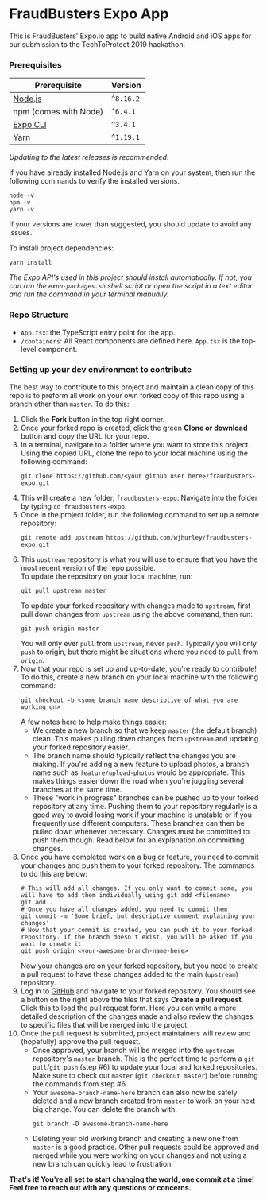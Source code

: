 # FraudBusters Expo App

This is FraudBusters' Expo.io app to build native Android and iOS apps for our submission to the TechToProtect 2019 hackathon.

### Prerequisites
| Prerequisite | Version |
|---|---|
| [Node.js](http://nodejs.org) | `^8.16.2` |
| npm (comes with Node) | `^6.4.1` |
| [Expo CLI](https://docs.expo.io/versions/v35.0.0/get-started/installation/) | `^3.4.1` |
| [Yarn](https://yarnpkg.com/) | `^1.19.1` |

_Updating to the latest releases is recommended_.<br/>

If you have already installed Node.js and Yarn on your system, then run the following commands to verify the installed versions.

```shell script
node -v
npm -v
yarn -v
```

If your versions are lower than suggested, you should update to avoid any issues.

To install project dependencies:

```shell script
yarn install
```

_The Expo API's used in this project should install automatically. If not, you can run the `expo-packages.sh` shell script or open the script in a text editor and run the command in your terminal manually._

### Repo Structure
- `App.tsx`: the TypeScript entry point for the app.
- `/containers`: All React components are defined here. `App.tsx` is the top-level component.

### Setting up your dev environment to contribute
The best way to contribute to this project and maintain a clean copy of this repo is to preform all work on your own forked copy of this repo using a branch other than `master`. To do this:
1. Click the **Fork** button in the top right corner.
2. Once your forked repo is created, click the green **Clone or download** button and copy the URL for your repo.
3. In a terminal, navigate to a folder where you want to store this project. Using the copied URL, clone the repo to your local machine using the following command:
    ```shell script
    git clone https://github.com/<your github user here>/fraudbusters-expo.git
    ```
4. This will create a new folder, `fraudbusters-expo`. Navigate into the folder by typing `cd fraudbusters-expo`.
5. Once in the project folder, run the following command to set up a remote repository:
    ```shell script
    git remote add upstream https://github.com/wjhurley/fraudbusters-expo.git
    ```
6. This `upstream` repository is what you will use to ensure that you have the most recent version of the repo possible.<br>
    To update the repository on your local machine, run:
    ```shell script
    git pull upstream master
    ```
    To update your forked repository with changes made to `upstream`, first pull down changes from `upstream` using the above command, then run:
    ```shell script
    git push origin master
    ```
    You will only ever `pull` from `upstream`, never `push`. Typically you will only `push` to origin, but there might be situations where you need to `pull` from `origin`.
7. Now that your repo is set up and up-to-date, you're ready to contribute! To do this, create a new branch on your local machine with the following command:
    ```shell script
    git checkout -b <some branch name descriptive of what you are working on>
    ```
    A few notes here to help make things easier:
    - We create a new branch so that we keep `master` (the default branch) clean. This makes pulling down changes from `upstream` and updating your forked repository easier.
    - The branch name should typically reflect the changes you are making. If you're adding a new feature to upload photos, a branch name such as `feature/upload-photos` would be appropriate. This makes things easier down the road when you're juggling several branches at the same time.
    - These "work in progress" branches can be pushed up to your forked repository at any time. Pushing them to your repository regularly is a good way to avoid losing work if your machine is unstable or if you frequently use different computers. These branches can then be pulled down whenever necessary. Changes must be committed to push them though. Read below for an explanation on committing changes.
8. Once you have completed work on a bug or feature, you need to commit your changes and push them to your forked repository. The commands to do this are below:
    ```shell script
    # This will add all changes. If you only want to commit some, you will have to add them individually using git add <filename>
    git add .
    # Once you have all changes added, you need to commit them
    git commit -m 'Some brief, but descriptive comment explaining your changes'
    # Now that your commit is created, you can push it to your forked repository. If the branch doesn't exist, you will be asked if you want to create it
    git push origin <your-awesome-branch-name-here>
    ```
    Now your changes are on your forked repository, but you need to create a pull request to have these changes added to the main (`upstream`) repository.
9. Log in to [GitHub](https://github.com) and navigate to your forked repository. You should see a button on the right above the files that says **Create a pull request**. Click this to load the pull request form. Here you can write a more detailed description of the changes made and also review the changes to specific files that will be merged into the project.
10. Once the pull request is submitted, project maintainers will review and (hopefully) approve the pull request.
    - Once approved, your branch will be merged into the `upstream` repository's `master` branch. This is the perfect time to perform a `git pull`/`git push` (step #6) to update your local and forked repositories. Make sure to check out `master` (`git checkout master`) before running the commands from step #6.
    - Your `awesome-branch-name-here` branch can also now be safely deleted and a new branch created from `master` to work on your next big change. You can delete the branch with:
        ```shell script
        git branch -D awesome-branch-name-here
        ```
    - Deleting your old working branch and creating a new one from `master` is a good practice. Other pull requests could be approved and merged while you were working on your changes and not using a new branch can quickly lead to frustration.

**That's it! You're all set to start changing the world, one commit at a time! Feel free to reach out with any questions or concerns.**
